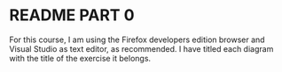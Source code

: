# README PART 0
For this course, I am using the Firefox developers edition browser and Visual Studio as text editor, as recommended.
I have titled each diagram with the title of the exercise it belongs.
